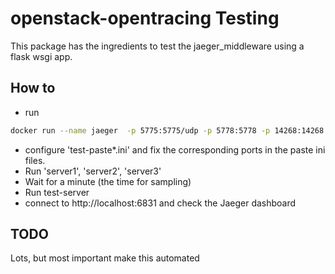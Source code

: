 # openstack-opentracing Testing
This package has the ingredients to test the jaeger_middleware using a flask wsgi app.

## How to

* run
```bash 
docker run --name jaeger  -p 5775:5775/udp -p 5778:5778 -p 14268:14268 -p 6831:6831/udp -p 6832:6832/udp -p 16686:16686 jaegertracing/all-in-one:latest
```

* configure 'test-paste*.ini' and fix the corresponding ports in the paste ini files.
* Run 'server1', 'server2', 'server3'
* Wait for a minute (the time for sampling)
* Run test-server
* connect to http://localhost:6831 and check the Jaeger dashboard


## TODO

Lots, but most important make this automated
